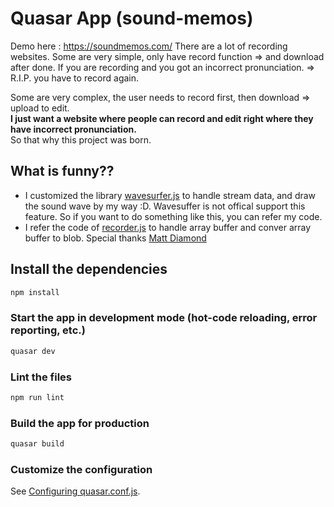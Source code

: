 # Quasar App (sound-memos)
Demo here : https://soundmemos.com/
There are a lot of recording websites.
Some are very simple, only have record function => and download after done. If you are recording and you got an incorrect pronunciation. => R.I.P. you have to record again.

Some are very complex, the user needs to record first, then download => upload to edit.  
**I just want a website where people can record and edit right where they have incorrect pronunciation.**  
So that why this project was born.

## What is funny??
- I customized the library [wavesurfer.js](https://wavesurfer-js.org/) to handle stream data, and draw the sound wave by my way :D. Wavesuffer is not offical support this feature. So if you want to do something like this, you can refer my code.  
- I refer the code of [recorder.js](https://github.com/mattdiamond/Recorderjs) to handle array buffer and conver array buffer to blob. Special thanks [Matt Diamond
](https://github.com/mattdiamond)
## Install the dependencies
```bash
npm install
```

### Start the app in development mode (hot-code reloading, error reporting, etc.)
```bash
quasar dev
```

### Lint the files
```bash
npm run lint
```

### Build the app for production
```bash
quasar build
```

### Customize the configuration
See [Configuring quasar.conf.js](https://quasar.dev/quasar-cli/quasar-conf-js).
